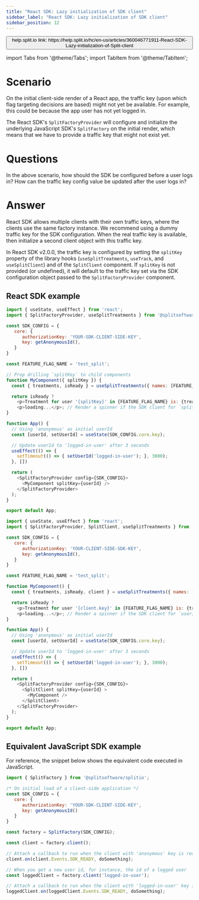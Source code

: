 ```yaml
---
title: "React SDK: Lazy initialization of SDK client"
sidebar_label: "React SDK: Lazy initialization of SDK client"
sidebar_position: 12
---
```


<p>
  <button style={{borderRadius:'8px', border:'1px', fontFamily:'Courier New', fontWeight:'800', textAlign:'left'}}> help.split.io link: https://help.split.io/hc/en-us/articles/360046771911-React-SDK-Lazy-initialization-of-Split-client </button>
</p>

import Tabs from '@theme/Tabs';
import TabItem from '@theme/TabItem';

# Scenario

On the initial client-side render of a React app, the traffic key (upon which flag targeting decisions are based) might not yet be available. For example, this could be because the app user has not yet logged in.

The React SDK's `SplitFactoryProvider` will configure and initialize the underlying JavaScript SDK's `SplitFactory` on the initial render, which means that we have to provide a traffic key that might not exist yet.

# Questions

In the above scenario, how should the SDK be configured before a user logs in? How can the traffic key config value be updated after the user logs in?

# Answer

React SDK allows multiple clients with their own traffic keys, where the clients use the same factory instance. We recommend using a dummy traffic key for the SDK configuration. When the real traffic key is available, then initialize a second client object with this traffic key.

In React SDK v2.0.0, the traffic key is configured by setting the `splitKey` property of the library hooks (`useSplitTreatments`, `useTrack`, and `useSplitClient`) and of the `SplitClient` component. If `splitKey` is not provided (or undefined), it will default to the traffic key set via the SDK configuration object passed to the `SplitFactoryProvider` component.

## React SDK example

<Tabs>
<TabItem value="Passing down the `splitKey` prop">

```javascript
import { useState, useEffect } from 'react';
import { SplitFactoryProvider, useSplitTreatments } from '@splitsoftware/splitio-react';

const SDK_CONFIG = {
   core: {
      authorizationKey: 'YOUR-SDK-CLIENT-SIDE-KEY',
      key: getAnonymousId(),
   }
}

const FEATURE_FLAG_NAME = 'test_split';

// Prop drilling `splitKey` to child components
function MyComponent({ splitKey }) {
  const { treatments, isReady } = useSplitTreatments({ names: [FEATURE_FLAG_NAME], splitKey: splitKey });

  return isReady ?
    <p>Treatment for user '{splitKey}' in {FEATURE_FLAG_NAME} is: {treatments[FEATURE_FLAG_NAME].treatment}</p> :
    <p>loading...</p>; // Render a spinner if the SDK client for `splitKey` is not ready yet
}

function App() {
  // Using 'anonymous' as initial userId
  const [userId, setUserId] = useState(SDK_CONFIG.core.key);

  // Update userId to 'logged-in-user' after 3 seconds
  useEffect(() => {
    setTimeout(() => { setUserId('logged-in-user'); }, 3000);
  }, [])

  return (
    <SplitFactoryProvider config={SDK_CONFIG}>
      <MyComponent splitKey={userId} />
    </SplitFactoryProvider> 
  );
}

export default App;
```

</TabItem>
<TabItem value="Preventing prop drilling of `splitKey`">

```javascript
import { useState, useEffect } from 'react';
import { SplitFactoryProvider, SplitClient, useSplitTreatments } from '@splitsoftware/splitio-react';

const SDK_CONFIG = {
   core: {
      authorizationKey: 'YOUR-CLIENT-SIDE-SDK-KEY',
      key: getAnonymousId(),
   }
}

const FEATURE_FLAG_NAME = 'test_split';

function MyComponent() {
  const { treatments, isReady, client } = useSplitTreatments({ names: [FEATURE_FLAG_NAME] });

  return isReady ?
    <p>Treatment for user '{client.key}' in {FEATURE_FLAG_NAME} is: {treatments[FEATURE_FLAG_NAME].treatment}</p> :
    <p>loading...</p>; // Render a spinner if the SDK client for `userId` is not ready yet
}

function App() {
  // Using 'anonymous' as initial userId
  const [userId, setUserId] = useState(SDK_CONFIG.core.key);

  // Update userId to 'logged-in-user' after 3 seconds
  useEffect(() => {
    setTimeout(() => { setUserId('logged-in-user'); }, 3000);
  }, [])

  return (
    <SplitFactoryProvider config={SDK_CONFIG}>
      <SplitClient splitKey={userId} >
        <MyComponent />
      </SplitClient>
    </SplitFactoryProvider> 
  );
}

export default App;
```
</TabItem>
</Tabs>

## Equivalent JavaScript SDK example

For reference, the snippet below shows the equivalent code executed in JavaScript.

```javascript title="Creating clients with different keys"
import { SplitFactory } from '@splitsoftware/splitio';

/* On initial load of a client-side application */
const SDK_CONFIG = {
   core: {
      authorizationKey: 'YOUR-SDK-CLIENT-SIDE-KEY',
      key: getAnonymousId()
   }
}

const factory = SplitFactory(SDK_CONFIG);

const client = factory.client();

// Attach a callback to run when the client with 'anonymous' key is ready
client.on(client.Events.SDK_READY, doSomething);

// When you get a new user id, for instance, the id of a logged user
const loggedClient = factory.client('logged-in-user');

// Attach a callback to run when the client with 'logged-in-user' key is ready
loggedClient.on(loggedClient.Events.SDK_READY, doSomething);
```